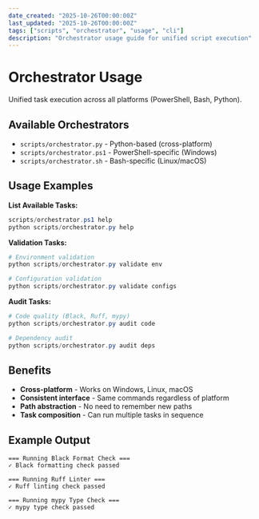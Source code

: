 ```yaml
---
date_created: "2025-10-26T00:00:00Z"
last_updated: "2025-10-26T00:00:00Z"
tags: ["scripts", "orchestrator", "usage", "cli"]
description: "Orchestrator usage guide for unified script execution"
---
```

# Orchestrator Usage

Unified task execution across all platforms (PowerShell, Bash, Python).

## Available Orchestrators

- `scripts/orchestrator.py` - Python-based (cross-platform)
- `scripts/orchestrator.ps1` - PowerShell-specific (Windows)
- `scripts/orchestrator.sh` - Bash-specific (Linux/macOS)

## Usage Examples

**List Available Tasks:**

```powershell
scripts/orchestrator.ps1 help
python scripts/orchestrator.py help
```

**Validation Tasks:**

```powershell
# Environment validation
python scripts/orchestrator.py validate env

# Configuration validation
python scripts/orchestrator.py validate configs
```

**Audit Tasks:**

```powershell
# Code quality (Black, Ruff, mypy)
python scripts/orchestrator.py audit code

# Dependency audit
python scripts/orchestrator.py audit deps
```

## Benefits

- **Cross-platform** - Works on Windows, Linux, macOS
- **Consistent interface** - Same commands regardless of platform
- **Path abstraction** - No need to remember new paths
- **Task composition** - Can run multiple tasks in sequence

## Example Output

```
=== Running Black Format Check ===
✓ Black formatting check passed

=== Running Ruff Linter ===
✓ Ruff linting check passed

=== Running mypy Type Check ===
✓ mypy type check passed
```
